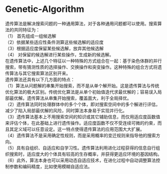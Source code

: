 # Genetic-Algorithm
遗传算法是解决搜索问题的一种通用算法，对于各种通用问题都可以使用。搜索算法的共同特征为： <br>
（1） 首先组成一组候选解 <br>
（2）依据某些适应性条件测算这些候选解的适应度 <br>
（3）根据适应度保留某些候选解，放弃其他候选解 <br>
（4） 对保留的候选解进行某些操作，生成新的候选解。 <br>
在遗传算法中，上述几个特征以一种特殊的方式组合在一起：基于染色体群的并行搜索，带有猜测性质的选择操作、交换操作和突变操作。这种特殊的组合方式将遗传算法与其它搜索算法区别开来。<br> 
遗传算法还具有以下几方面的特点： <br>
（1）算法从问题解的串集开始搜索，而不是从单个解开始。这是遗传算法与传统优化算法的极大区别。传统优化算法是从单个初始值迭代求最优解的；容易误入局部最优解。遗传算法从串集开始搜索，覆盖面大，利于全局择优。 <br>
（2）遗传算法同时处理群体中的多个个体，即对搜索空间中的多个解进行评估，减少了陷入局部最优解的风险，同时算法本身易于实现并行化。 <br>
（3）遗传算法基本上不用搜索空间的知识或其它辅助信息，而仅用适应度函数值来评估个体，在此基础上进行遗传操作。适应度函数不仅不受连续可微的约束，而且其定义域可以任意设定。这一特点使得遗传算法的应用范围大大扩展。 <br>
（4）遗传算法不是采用确定性规则，而是采用概率的变迁规则来指导他的搜索方向。<br>
（5）具有自组织、自适应和自学习性。遗传算法利用进化过程获得的信息自行组织搜索时，适应度大的个体具有较高的生存概率，并获得更适应环境的基因结构。<br>
（6）此外，算法本身也可以采用动态自适应技术，在进化过程中自动调整算法控制参数和编码精度，比如使用模糊自适应法。 <br>
